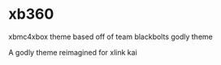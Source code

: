 # xb360
xbmc4xbox theme based off of team blackbolts godly theme

A godly theme reimagined for xlink kai
